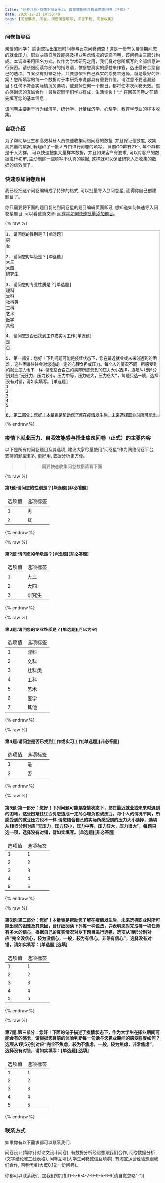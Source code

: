 ```yaml
---
title: "问卷介绍-疫情下就业压力、自我效能感与择业焦虑问卷（正式）"
date: 2020-12-21 14:50:40
tags: [问卷模板, 问卷, 问卷调查填写, 问卷下载, 问卷收集]
---
```


### 问卷指导语

亲爱的同学： 感谢您抽出宝贵时间参与此次问卷调查！这是一份有关疫情期间您的就业压力、职业决策自我效能感及择业焦虑情况的调查问卷，该问卷由三部分构成。本调查采用匿名方式，仅作为学术研究之用，我们将对您所填写的全部信息进行保密。请仔细阅读每部分的指导语，依据您真实的感觉来作答，选出最符合您自己的选项。答案没有对错之分，只要您依照自己真实的感觉来选择，就是最好的答案！您所填写的每一个数据对于本研究来说都具有重要价值，请注意不要遗漏题目！任何不符合实际情况的选项，或漏掉任何一个题日，都将使本次问卷无效。衷心感谢您的真诚合作！最后祝同学们学业有成，生活愉快！^_^
在回答问卷之前请先填写您的基本信息：

该问卷主要用于行为经济学、统计学、计量经济学、心理学、教育学专业的样本收集。

<!-- more -->


### 自我介绍

为了帮助毕业生和高效科研人员快速收集网络问卷的数据, 并且保证信效度, 收集高质量的数据, 我组织了一批人专门进行问卷的填写。
目前QQ群有21个, 每个群都是千人大群。 可以快速搜集大量样本数据，并且如果客户有要求, 可以对客户的数据进行初审, 
主动删除一些填写不认真的数据, 这样就可以保证研究人员收集的数据的信效度了。



### 快速添加问卷题目

我已经把这个问卷编辑成了特殊的格式, 可以批量导入到问卷星, 面得你自己创建题目了。

你只需要将下面的题目复制到问卷星的题目编辑页面即可, 想知道如何快速导入问卷星题目, 可以看这篇文章: [问卷星如何快速批量添加题目](https://mlln.cn/2019/06/01/%E9%97%AE%E5%8D%B7%E6%98%9F%E5%A6%82%E4%BD%95%E5%BF%AB%E9%80%9F%E6%B7%BB%E5%8A%A0%E6%89%B9%E9%87%8F%E9%A2%98%E7%9B%AE/index.html)。

{% raw %}

<textarea rows="40" style="width: 100%;">
1. 请问您的性别是？[单选题]
男
女

2. 请问您的年级是？[单选题]
大三
大四
研究生

3. 请问您的专业性质是？[单选题]
理科
文科
社科类
工科
艺术
医学
其他

4. 请问您是否已找到工作或实习工作[单选题]
是
否

5. 第一部分：您好！下列问题可能是疫情状态下，您在最近就业或未来时遇到的困难，这些困难往往会对您造成一定的心理负担或压力。每个人的情况不同，所感受到的就业压力也不一样.请您结合自己的实际所感受到的压力大小选择，选项从1到5分别对应“无压力，压力较小，压力中等，压力较大，压力很大”，每题只选一项，选择没有对错，请如实填写。[单选题]
1
2
3
4
5

6. 第二部分：您好！本量表是帮助您了解在疫情发生后，未来选择职业时所可能出现的困难及其原因，请仔细阅读下列每一种说法，并表明您对完成每一项任务有多大的信心，根据自己的真实情况对以下题目进行选择，选项从1到5分别对应“完全没信心，较为没信心，一般，较为有信心，非常有信心”，选择没有对错，请如实填写：[单选题]
1
2
3
4
5

7. 第三部分：您好！下面的句子描述了疫情状态下，作为大学生在择业期间可能会有的感觉，请根据您目前的体验判断每一句话与您择业期间的感受程度如何？选项从1到5分别对应“完全不焦虑，较为不焦虑，一般，较为焦虑，非常焦虑”，选择没有对错，请如实填写：[单选题]
1
2
3
4
5
</textarea>

{% endraw %}

### 疫情下就业压力、自我效能感与择业焦虑问卷（正式）的主要内容

以下是所有的问卷题目及其选项, 建议大家尽量使用"问卷星"作为网络问卷平台, 支持的题型更多, 更好用, 数据分析更方便。

>>> 需要快速收集问卷数据请看下面


{% raw %}
<div class="qitem">
<h4>第1题:请问您的性别是？[单选题][非必答题]</h4>

<table class="table">
<thead>
<tr><td>选项值</td><td>选项标签</td></tr>
</thead>
<tbody>
<tr><td>1</td><td>男</td></tr>
<tr><td>2</td><td>女</td></tr>
</tbody>
</table>

</div>
{% endraw %}


{% raw %}
<div class="qitem">
<h4>第2题:请问您的年级是？[单选题][非必答题]</h4>

<table class="table">
<thead>
<tr><td>选项值</td><td>选项标签</td></tr>
</thead>
<tbody>
<tr><td>1</td><td>大三</td></tr>
<tr><td>2</td><td>大四</td></tr>
<tr><td>3</td><td>研究生</td></tr>
</tbody>
</table>

</div>
{% endraw %}


{% raw %}
<div class="qitem">
<h4>第3题:请问您的专业性质是？[单选题][可以为空]</h4>

<table class="table">
<thead>
<tr><td>选项值</td><td>选项标签</td></tr>
</thead>
<tbody>
<tr><td>1</td><td>理科</td></tr>
<tr><td>2</td><td>文科</td></tr>
<tr><td>3</td><td>社科类</td></tr>
<tr><td>4</td><td>工科</td></tr>
<tr><td>5</td><td>艺术</td></tr>
<tr><td>6</td><td>医学</td></tr>
<tr><td>7</td><td>其他</td></tr>
</tbody>
</table>

</div>
{% endraw %}


{% raw %}
<div class="qitem">
<h4>第4题:请问您是否已找到工作或实习工作[单选题][非必答题]</h4>

<table class="table">
<thead>
<tr><td>选项值</td><td>选项标签</td></tr>
</thead>
<tbody>
<tr><td>1</td><td>是</td></tr>
<tr><td>2</td><td>否</td></tr>
</tbody>
</table>

</div>
{% endraw %}


{% raw %}
<div class="qitem">
<h4>第5题:第一部分：您好！下列问题可能是疫情状态下，您在最近就业或未来时遇到的困难，这些困难往往会对您造成一定的心理负担或压力。每个人的情况不同，所感受到的就业压力也不一样.请您结合自己的实际所感受到的压力大小选择，选项从1到5分别对应“无压力，压力较小，压力中等，压力较大，压力很大”，每题只选一项，选择没有对错，请如实填写。[单选题][非必答题]</h4>

<table class="table">
<thead>
<tr><td>选项值</td><td>选项标签</td></tr>
</thead>
<tbody>
<tr><td>1</td><td>1</td></tr>
<tr><td>2</td><td>2</td></tr>
<tr><td>3</td><td>3</td></tr>
<tr><td>4</td><td>4</td></tr>
<tr><td>5</td><td>5</td></tr>
</tbody>
</table>

</div>
{% endraw %}


{% raw %}
<div class="qitem">
<h4>第6题:第二部分：您好！本量表是帮助您了解在疫情发生后，未来选择职业时所可能出现的困难及其原因，请仔细阅读下列每一种说法，并表明您对完成每一项任务有多大的信心，根据自己的真实情况对以下题目进行选择，选项从1到5分别对应“完全没信心，较为没信心，一般，较为有信心，非常有信心”，选择没有对错，请如实填写：[单选题][选填]</h4>

<table class="table">
<thead>
<tr><td>选项值</td><td>选项标签</td></tr>
</thead>
<tbody>
<tr><td>1</td><td>1</td></tr>
<tr><td>2</td><td>2</td></tr>
<tr><td>3</td><td>3</td></tr>
<tr><td>4</td><td>4</td></tr>
<tr><td>5</td><td>5</td></tr>
</tbody>
</table>

</div>
{% endraw %}


{% raw %}
<div class="qitem">
<h4>第7题:第三部分：您好！下面的句子描述了疫情状态下，作为大学生在择业期间可能会有的感觉，请根据您目前的体验判断每一句话与您择业期间的感受程度如何？选项从1到5分别对应“完全不焦虑，较为不焦虑，一般，较为焦虑，非常焦虑”，选择没有对错，请如实填写：[单选题][选填]</h4>

<table class="table">
<thead>
<tr><td>选项值</td><td>选项标签</td></tr>
</thead>
<tbody>
<tr><td>1</td><td>1</td></tr>
<tr><td>2</td><td>2</td></tr>
<tr><td>3</td><td>3</td></tr>
<tr><td>4</td><td>4</td></tr>
<tr><td>5</td><td>5</td></tr>
</tbody>
</table>

</div>
{% endraw %}



<!-- ---
title: 心理教育医学的问卷免费下载
date: 2019-05-23 08:59:15
tags: [问卷星, 问卷网, 问卷下载, 问卷互填, 问卷设计, 问卷模板, 毕业问卷, 问卷数据分析, 问卷代填, ]
--- -->

### 联系方式
 
如果你有以下需求都可以联系我们:

问卷设计(帮你针对论文设计问卷), 有数据分析经验想跟我们合作, 问卷数据分析(文字结论和三线表格), 问卷互填(大学生问卷诚信互填群), 有淘宝运营经验想跟我们合作, 问卷代填(大概0.1元一份问卷)。

你都可以联系我们, 加我们的扣扣(1-5-6-4-7-9-9-5-6-6(请自觉忽略"-"))
